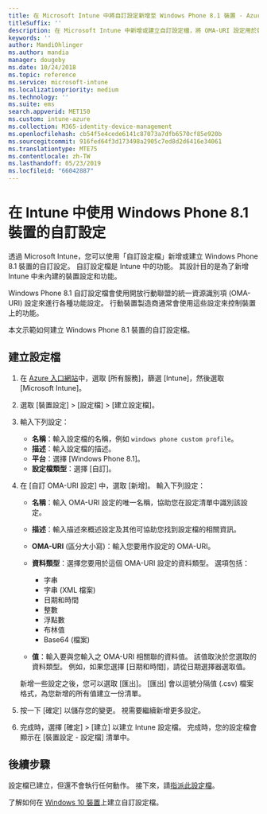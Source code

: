 ```yaml
---
title: 在 Microsoft Intune 中將自訂設定新增至 Windows Phone 8.1 裝置 - Azure | Microsoft Docs
titleSuffix: ''
description: 在 Microsoft Intune 中新增或建立自訂設定檔，將 OMA-URI 設定用於執行 Windows Phone 8.1 的裝置。
keywords: ''
author: MandiOhlinger
ms.author: mandia
manager: dougeby
ms.date: 10/24/2018
ms.topic: reference
ms.service: microsoft-intune
ms.localizationpriority: medium
ms.technology: ''
ms.suite: ems
search.appverid: MET150
ms.custom: intune-azure
ms.collection: M365-identity-device-management
ms.openlocfilehash: cb54f5e4cede6141c87073a7dfb6570cf85e920b
ms.sourcegitcommit: 916fed64f3d173498a2905c7ed8d2d6416e34061
ms.translationtype: MTE75
ms.contentlocale: zh-TW
ms.lasthandoff: 05/23/2019
ms.locfileid: "66042887"
---
```

# <a name="use-custom-settings-for-windows-phone-81-devices-in-intune"></a>在 Intune 中使用 Windows Phone 8.1 裝置的自訂設定

透過 Microsoft Intune，您可以使用「自訂設定檔」新增或建立 Windows Phone 8.1 裝置的自訂設定。 自訂設定檔是 Intune 中的功能。 其設計目的是為了新增 Intune 中未內建的裝置設定和功能。

Windows Phone 8.1 自訂設定檔會使用開放行動聯盟的統一資源識別項 (OMA-URI) 設定來進行各種功能設定。 行動裝置製造商通常會使用這些設定來控制裝置上的功能。

本文示範如何建立 Windows Phone 8.1 裝置的自訂設定檔。 

## <a name="create-the-profile"></a>建立設定檔

1. 在 [Azure 入口網站](https://portal.azure.com)中，選取 [所有服務]，篩選 [Intune]，然後選取 [Microsoft Intune]。
2. 選取 [裝置設定] > [設定檔] > [建立設定檔]。
3. 輸入下列設定：

    - **名稱**：輸入設定檔的名稱，例如 `windows phone custom profile`。
    - **描述**：輸入設定檔的描述。
    - **平台**：選擇 [Windows Phone 8.1]。
    - **設定檔類型**：選擇 [自訂]。

4. 在 [自訂 OMA-URI 設定] 中，選取 [新增]。 輸入下列設定：

    - **名稱**：輸入 OMA-URI 設定的唯一名稱，協助您在設定清單中識別該設定。
    - **描述**：輸入描述來概述設定及其他可協助您找到設定檔的相關資訊。
    - **OMA-URI** (區分大小寫)：輸入您要用作設定的 OMA-URI。
    - **資料類型**：選擇您要用於這個 OMA-URI 設定的資料類型。 選項包括：

        - 字串
        - 字串 (XML 檔案)
        - 日期和時間
        - 整數
        - 浮點數
        - 布林值
        - Base64 (檔案)

    - **值**：輸入要與您輸入之 OMA-URI 相關聯的資料值。 該值取決於您選取的資料類型。 例如，如果您選擇 [日期和時間]，請從日期選擇器選取值。

    新增一些設定之後，您可以選取 [匯出]。 [匯出] 會以逗號分隔值 (.csv) 檔案格式，為您新增的所有值建立一份清單。

5. 按一下 [確定] 以儲存您的變更。 視需要繼續新增更多設定。
6. 完成時，選擇 [確定] > [建立] 以建立 Intune 設定檔。 完成時，您的設定檔會顯示在 [裝置設定 - 設定檔] 清單中。

## <a name="next-steps"></a>後續步驟

設定檔已建立，但還不會執行任何動作。 接下來，請[指派此設定檔](device-profile-assign.md)。

了解如何在 [Windows 10 裝置](custom-settings-windows-10.md)上建立自訂設定檔。
